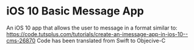 # iOS 10 Basic Message App
An iOS 10 app that allows the user to message in a format similar to:
https://code.tutsplus.com/tutorials/create-an-imessage-app-in-ios-10--cms-26870
Code has been translated from Swift to Objecive-C
